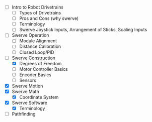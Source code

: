 - [ ] Intro to Robot Drivetrains
  - [ ] Types of Drivetrains
  - [ ] Pros and Cons (why swerve)
  - [ ] Terminology
  - [ ] Swerve Joystick Inputs, Arrangement of Sticks, Scaling Inputs
- [ ] Swerve Operation
  - [ ] Module Alignment
  - [ ] Distance Calibration
  - [ ] Closed Loop/PID
- [ ] Swerve Construction
  - [x] Degrees of Freedom
  - [ ] Motor Controller Basics
  - [ ] Encoder Basics
  - [ ] Sensors
- [x] Swerve Motion
- [x] Swerve Math
  - [x] Coordinate System
- [x] Swerve Software
  - [x] Terminology
- [ ] Pathfinding
